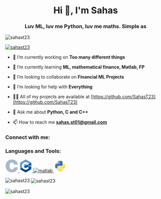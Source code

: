 <h1 align="center">Hi 👋, I'm Sahas</h1>
<h3 align="center">Luv ML, luv me Python, luv me maths. Simple as</h3>

<p align="left"> <img src="https://komarev.com/ghpvc/?username=sahast23&label=Profile%20views&color=0e75b6&style=flat" alt="sahast23" /> </p>

<p align="left"> <a href="https://github.com/ryo-ma/github-profile-trophy"><img src="https://github-profile-trophy.vercel.app/?username=sahast23" alt="sahast23" /></a> </p>

- 🔭 I’m currently working on **Too many different things**

- 🌱 I’m currently learning **ML, mathematical finance, Matlab, FP**

- 👯 I’m looking to collaborate on **Financial ML Projects**

- 🤝 I’m looking for help with **Everything**

- 👨‍💻 All of my projects are available at [https://github.com/SahasT23](https://github.com/SahasT23)

- 💬 Ask me about **Python, C and C++**

- 📫 How to reach me **sahas.st01@gmail.com**

<h3 align="left">Connect with me:</h3>
<p align="left">
</p>

<h3 align="left">Languages and Tools:</h3>
<p align="left"> <a href="https://www.cprogramming.com/" target="_blank" rel="noreferrer"> <img src="https://raw.githubusercontent.com/devicons/devicon/master/icons/c/c-original.svg" alt="c" width="40" height="40"/> </a> <a href="https://www.w3schools.com/cpp/" target="_blank" rel="noreferrer"> <img src="https://raw.githubusercontent.com/devicons/devicon/master/icons/cplusplus/cplusplus-original.svg" alt="cplusplus" width="40" height="40"/> </a> <a href="https://www.mathworks.com/" target="_blank" rel="noreferrer"> <img src="https://upload.wikimedia.org/wikipedia/commons/2/21/Matlab_Logo.png" alt="matlab" width="40" height="40"/> </a> <a href="https://www.python.org" target="_blank" rel="noreferrer"> <img src="https://raw.githubusercontent.com/devicons/devicon/master/icons/python/python-original.svg" alt="python" width="40" height="40"/> </a> </p>

<p><img align="left" src="https://github-readme-stats.vercel.app/api/top-langs?username=sahast23&show_icons=true&locale=en&layout=compact" alt="sahast23" /></p>

<p>&nbsp;<img align="center" src="https://github-readme-stats.vercel.app/api?username=sahast23&show_icons=true&locale=en" alt="sahast23" /></p>

<p><img align="center" src="https://github-readme-streak-stats.herokuapp.com/?user=sahast23&" alt="sahast23" /></p>
